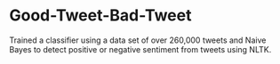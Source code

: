 # Good-Tweet-Bad-Tweet
Trained a classifier using a data set of over 260,000 tweets and Naive Bayes to detect positive or negative sentiment from tweets using NLTK. 
